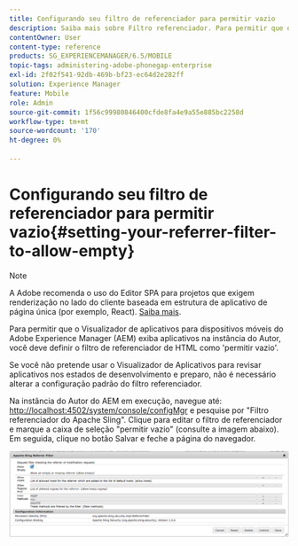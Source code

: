 ```yaml
---
title: Configurando seu filtro de referenciador para permitir vazio
description: Saiba mais sobre Filtro referenciador. Para permitir que o Visualizador de aplicativos para dispositivos móveis do Adobe Experience Manager (AEM) exiba aplicativos na instância do Autor, você deve definir o filtro de referenciador de HTML como 'permitir vazio'.
contentOwner: User
content-type: reference
products: SG_EXPERIENCEMANAGER/6.5/MOBILE
topic-tags: administering-adobe-phonegap-enterprise
exl-id: 2f02f541-92db-469b-bf23-ec64d2e282ff
solution: Experience Manager
feature: Mobile
role: Admin
source-git-commit: 1f56c99980846400cfde8fa4e9a55e885bc2258d
workflow-type: tm+mt
source-wordcount: '170'
ht-degree: 0%

---
```


# Configurando seu filtro de referenciador para permitir vazio{#setting-your-referrer-filter-to-allow-empty}

>[!NOTE]
>
>A Adobe recomenda o uso do Editor SPA para projetos que exigem renderização no lado do cliente baseada em estrutura de aplicativo de página única (por exemplo, React). [Saiba mais](/help/sites-developing/spa-overview.md).

Para permitir que o Visualizador de aplicativos para dispositivos móveis do Adobe Experience Manager (AEM) exiba aplicativos na instância do Autor, você deve definir o filtro de referenciador de HTML como &#39;permitir vazio&#39;.

Se você não pretende usar o Visualizador de Aplicativos para revisar aplicativos nos estados de desenvolvimento e preparo, não é necessário alterar a configuração padrão do filtro referenciador.

Na instância do Autor do AEM em execução, navegue até: [http://localhost:4502/system/console/configMgr](http://localhost:4502/system/console/configMgr) e pesquise por &quot;Filtro referenciador do Apache Sling&quot;. Clique para editar o filtro de referenciador e marque a caixa de seleção &quot;permitir vazio&quot; (consulte a imagem abaixo). Em seguida, clique no botão Salvar e feche a página do navegador.

![Configurações de Filtro do Referenciador](assets/chlimage_1-106.png)
